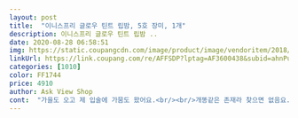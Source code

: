```yaml
---
layout: post 
title:  "이니스프리 글로우 틴트 립밤, 5호 장미, 1개" 
description: 이니스프리 글로우 틴트 립밤 ..
date: 2020-08-28 06:58:51 
img: https://static.coupangcdn.com/image/product/image/vendoritem/2018/10/23/3123107942/d12d4c5b-60b3-47f8-abc7-5c6ddf6f1d81.jpg 
linkUrl: https://link.coupang.com/re/AFFSDP?lptag=AF3600438&subid=ahnPublicAsk&pageKey=1800224446&itemId=3063066124&vendorItemId=71051023999&traceid=V0-113-66a457c34ce4b6ad 
categories: [1010] 
color: FF1744 
price: 4910 
author: Ask View Shop 
cont:  "가을도 오고 제 입술에 가뭄도 왔어요.<br/><br/>개똥같은 존재라 찾으면 없음요.<br/><br/>거의 니베 많이 사용했었는데<br/>그리고 바르는거 진!짜! 부드럽게 잘 발려요.<br/><br/>근데 제 입술이 좀 악건성이라 솔직히 보습은<br/>날씨가 더워 풀메이컵하기 싫어서 톤업바르고 립만 바르고 다닐려고 구매했어요... <br/><br/>눈썹만 그리고 가볍게 덧바르면 될것같아서 잘 사용할수 있을듯 합니다... <br/><br/>또 니베는 왜이렇게 잘 사라지는걸까요.<br/><br/>레몬?라임? 그런 향이에용.<br/><br/>로켓배송이라 당연히 안전하게 빨리왔구요<br/>립밤 보다가 틴트효과도 주는게 있길래 주문해봤는데<br/>립밤이라서 유지력이 오래가는건 아니지만 지우고나도 착색되서 색이 남아있어요... <br/><br/>매트한 제품 사용하는 순!간!<br/>몇번문질러서도 찍어봤어요 ㅎ<br/>무엇보다 입술에발랐을때  립글로즈를 덧바른거처럼<br/>받자마자 오늘바로썻어요!!<br/>발라보니  사진에 보시다시피  보호제겸이라<br/>보습력도 있고 발색도 되서 괜찬은것 같아요... <br/><br/>보시다시피  입술엉망인상태에서 발랐는데도<br/>사람에 따라 다르겠지만 저는 그렇습니다ㅠㅠ<br/>사용을 잘 안하게 되더라구요.<br/><br/>색도 부담스럽지않게 생기돌아서 너무너무맘에들어요 ㅠㅠ<br/>색도나고 보습도 되는걸 찾아서 구매했어요... <br/><br/>색상도 여리여리하게 예쁘구요.<br/><br/>색상이 딱! 제가 좋아하는 색상이에요.<br/><br/>생각했던거보다 더촉촉하고 부드럽고<br/>손등에 문질렸을때 발색이 고르진않지만 입술에 직접 발랐을때는 색이 고르게 발색되네요... <br/><br/>실제 립색보다 바르면 조금 연하게 발색됩니다... <br/><br/>아무것도바를수가없어가지구<br/>아주 난리가아니여서 립스틱이니 립그로즈니<br/>아주 촉촉하게  장미빛색이라  너무이뻐요 ㅠㅠ<br/>안그럼 각질부각 제대로 됩니다.<br/> 조심조심!<br/>어느 순간 샤인 뭐시기하면서 미끄렁하게만 바뀌어서<br/>예쁘게 쓸게요<br/>예전에 레드계열 좋아했는데 요즘은 핑쿠핑쿠한게 좋더라구요.<br/><br/>요즘  입술이 건조하고 트고 갈라지고 일어나고<br/>일단  손등에발라서 색을보려드린거구요<br/>일단 마음에 들어서 좀 들떠있습니다 지금.<br/><br/>입술보호할겸  색이잇는걸찾다가 쓰게됫어요 ㅎ<br/>입술엄청  좋아보이게 만들어주며  각질도않일어나고<br/>입술에 각질제거 하고 발라야해요.<br/><br/>잘쓸게요 많이파세요 ⭐️⭐️<br/>제 입술은 극혐... <br/>거울 보면 눈갱.<br/><br/>제가 입술이 진짜 엄청 잘 마르는 편이라<br/>중간에서 조금 더? 정도 인것같아요.<br/><br/>틴트처럼  물들어 오래가는건아니지만<br/>한동안은  이걸바르고다닐예정이에요 ㅎ<br/>향은 달달할줄 알았는데 의외로 상큼한 향이 납니다.<br/><br/>화장할때 립 제품도 촉촉한것만 찾아쓰거든요.<br/><br/>" 
---
```

